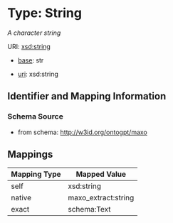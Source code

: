 # Type: String




_A character string_



URI: [xsd:string](http://www.w3.org/2001/XMLSchema#string)

* [base](https://w3id.org/linkml/base): str

* [uri](https://w3id.org/linkml/uri): xsd:string









## Identifier and Mapping Information







### Schema Source


* from schema: http://w3id.org/ontogpt/maxo




## Mappings

| Mapping Type | Mapped Value |
| ---  | ---  |
| self | xsd:string |
| native | maxo_extract:string |
| exact | schema:Text |



